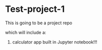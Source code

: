 # Test-project-1
This is going to be a project repo

which will include a:

1. calculator app built in Jupyter notebook!!!
